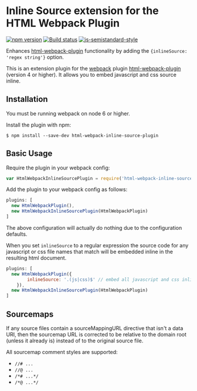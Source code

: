 Inline Source extension for the HTML Webpack Plugin
========================================
[![npm version](https://badge.fury.io/js/html-webpack-inline-source-plugin.svg)](https://badge.fury.io/js/html-webpack-inline-source-plugin) [![Build status](https://travis-ci.org/DustinJackson/html-webpack-inline-source-plugin.svg?branch=master)](https://travis-ci.org/DustinJackson/html-webpack-inline-source-plugin) [![js-semistandard-style](https://img.shields.io/badge/code%20style-semistandard-brightgreen.svg?style=flat-square)](https://github.com/Flet/semistandard)

Enhances [html-webpack-plugin](https://github.com/ampedandwired/html-webpack-plugin)
functionality by adding the `{inlineSource: 'regex string'}` option.

This is an extension plugin for the [webpack](http://webpack.github.io) plugin [html-webpack-plugin](https://github.com/ampedandwired/html-webpack-plugin) (version 4 or higher).  It allows you to embed javascript and css source inline.

Installation
------------
You must be running webpack on node 6 or higher.

Install the plugin with npm:
```shell
$ npm install --save-dev html-webpack-inline-source-plugin
```

Basic Usage
-----------
Require the plugin in your webpack config:

```javascript
var HtmlWebpackInlineSourcePlugin = require('html-webpack-inline-source-plugin');
```

Add the plugin to your webpack config as follows:

```javascript
plugins: [
  new HtmlWebpackPlugin(),
  new HtmlWebpackInlineSourcePlugin(HtmlWebpackPlugin)
]  
```
The above configuration will actually do nothing due to the configuration defaults.

When you set `inlineSource` to a regular expression the source code for any javascript or css file names that match will be embedded inline in the resulting html document.
```javascript
plugins: [
  new HtmlWebpackPlugin({
		inlineSource: '.(js|css)$' // embed all javascript and css inline
	}),
  new HtmlWebpackInlineSourcePlugin(HtmlWebpackPlugin)
]  
```

Sourcemaps
----------
If any source files contain a sourceMappingURL directive that isn't a data URI, then the sourcemap URL is corrected to be relative to the domain root (unless it already is) instead of to the original source file.

All sourcemap comment styles are supported:

* `//# ...`
* `//@ ...`
* `/*# ...*/`
* `/*@ ...*/`
